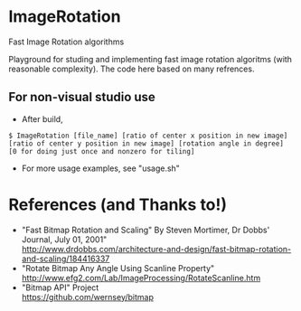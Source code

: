 # ImageRotation
Fast Image Rotation algorithms

Playground for studing and implementing fast image rotation algoritms (with reasonable complexity).
The code here based on many refrences.

## For non-visual studio use
* After build,
```
$ ImageRotation [file_name] [ratio of center x position in new image] [ratio of center y position in new image] [rotation angle in degree] [0 for doing just once and nonzero for tiling] 
```
* For more usage examples, see "usage.sh"


# References (and Thanks to!)

* "Fast Bitmap Rotation and Scaling" By Steven Mortimer, Dr Dobbs' Journal, July 01, 2001"<br/>
   http://www.drdobbs.com/architecture-and-design/fast-bitmap-rotation-and-scaling/184416337
* "Rotate Bitmap Any Angle Using Scanline Property" <br/>
   http://www.efg2.com/Lab/ImageProcessing/RotateScanline.htm
* "Bitmap API" Project <br/>
   https://github.com/wernsey/bitmap
